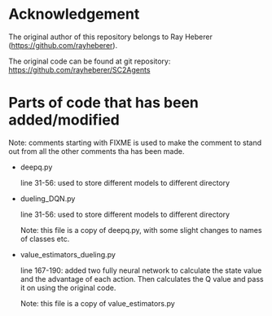 # Acknowledgement
The original author of this repository belongs to Ray Heberer (https://github.com/rayheberer).

The original code can be found at git repository: https://github.com/rayheberer/SC2Agents

# Parts of code that has been added/modified
Note: comments starting with FIXME is used to make the comment to stand out from all the other comments tha
has been made.
* deepq.py
    
    line 31-56: used to store different models to different directory
    
* dueling_DQN.py
    
    line 31-56: used to store different models to different directory
    
    Note: this file is a copy of deepq.py, with some slight changes to names of classes etc.
    
* value_estimators_dueling.py
    
    line 167-190: added two fully neural network to calculate the state value and the advantage of
    each action. Then calculates the Q value and pass it on using the original code. 
    
    Note: this file is a copy of value_estimators.py